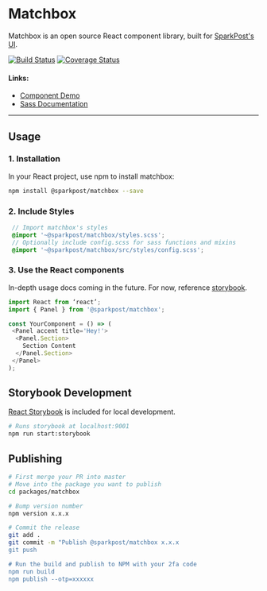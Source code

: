 # Matchbox
Matchbox is an open source React component library, built for [SparkPost's UI](https://github.com/SparkPost/2web2ui).

[![Build Status](https://img.shields.io/travis/SparkPost/matchbox/master.svg?style=flat-square)](https://travis-ci.org/SparkPost/matchbox)
[![Coverage Status](https://img.shields.io/coveralls/github/SparkPost/matchbox/master.svg?style=flat-square)](https://coveralls.io/github/SparkPost/matchbox?branch=master)

#### Links:
- [Component Demo](https://sparkpost.github.io/matchbox/)
- [Sass Documentation](src/styles/README.md)

---

## Usage
### 1. Installation

In your React project, use npm to install matchbox:
```bash
npm install @sparkpost/matchbox --save
```

### 2. Include Styles

```scss
 // Import matchbox's styles
 @import '~@sparkpost/matchbox/styles.scss';
 // Optionally include config.scss for sass functions and mixins
 @import '~@sparkpost/matchbox/src/styles/config.scss';
```

### 3. Use the React components
In-depth usage docs coming in the future. For now, reference [storybook](https://sparkpost.github.io/matchbox/).
```js
import React from ‘react’;
import { Panel } from '@sparkpost/matchbox';

const YourComponent = () => (
 <Panel accent title='Hey!'>
  <Panel.Section>
    Section Content
  </Panel.Section>
 </Panel>
);
```

## Storybook Development
[React Storybook](https://github.com/storybooks/storybook) is included for local development.
```bash
# Runs storybook at localhost:9001
npm run start:storybook
```

## Publishing
```bash
# First merge your PR into master
# Move into the package you want to publish
cd packages/matchbox

# Bump version number
npm version x.x.x

# Commit the release
git add .
git commit -m "Publish @sparkpost/matchbox x.x.x
git push

# Run the build and publish to NPM with your 2fa code
npm run build
npm publish --otp=xxxxxx
```
